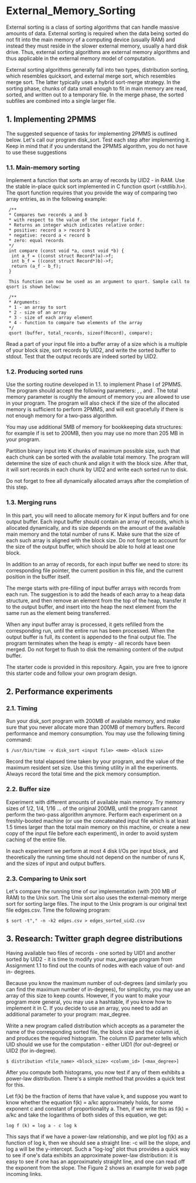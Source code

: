 # External_Memory_Sorting

External sorting is a class of sorting algorithms that can handle massive amounts of data. External sorting is required when the data being sorted do not fit into the main memory of a computing device (usually RAM) and instead they must reside in the slower external memory, usually a hard disk drive. Thus, external sorting algorithms are external memory algorithms and thus applicable in the external memory model of computation.

External sorting algorithms generally fall into two types, distribution sorting, which resembles quicksort, and external merge sort, which resembles merge sort. The latter typically uses a hybrid sort-merge strategy. In the sorting phase, chunks of data small enough to fit in main memory are read, sorted, and written out to a temporary file. In the merge phase, the sorted subfiles are combined into a single larger file.

## 1. Implementing 2PMMS
The suggested sequence of tasks for implementing 2PMMS is outlined below. Let's call our program disk_sort. Test each step after implementing it. Keep in mind that if you understand the 2PMMS algorithm, you do not have to use these suggestions

### 1.1. Main-memory sorting
Implement a function that sorts an array of records by UID2 - in RAM. Use the stable in-place quick sort implemented in C function qsort  (<stdlib.h>). The qsort function requires that you provide the way of comparing two array entries, as in the following example:
```
 /**
 * Compares two records a and b 
 * with respect to the value of the integer field f.
 * Returns an integer which indicates relative order: 
 * positive: record a > record b
 * negative: record a < record b
 * zero: equal records
 */
 int compare (const void *a, const void *b) {
  int a_f = ((const struct Record*)a)->f;
  int b_f = ((const struct Record*)b)->f;
  return (a_f - b_f);
 }

 This function can now be used as an argument to qsort. Sample call to qsort is shown below:

 /**
 * Arguments:
 * 1 - an array to sort
 * 2 - size of an array
 * 3 - size of each array element
 * 4 - function to compare two elements of the array
 */
 qsort (buffer, total_records, sizeof(Record), compare);
```
 Read a part of your input file into a buffer array of a size which is a multiple of your block size, sort records by UID2, and write the sorted buffer to stdout. Test that the output records are indeed sorted by UID2.

### 1.2. Producing sorted runs
Use the sorting routine developed in 1.1. to implement Phase I of 2PMMS. The program should accept the following parameters: <name of the input file>, <total mem in bytes>, and <block size>. The total memory parameter is roughly the amount of memory you are allowed to use in your program. The program will also check if the size of the allocated memory is sufficient to perform 2PMMS, and will exit gracefully if there is not enough memory for a two-pass algorithm.

You may use additional 5MB of memory for bookkeeping data structures: for example if <total mem in bytes> is set to 200MB, then you may use no more than 205 MB in your program.

Partition binary input into K chunks of maximum possible size, such that each chunk can be sorted with the available total memory. The program will determine the size of each chunk and align it with the block size. After that, it will sort records in each chunk by UID2 and write each sorted run to disk.

Do not forget to free all dynamically allocated arrays after the completion of this step.

### 1.3. Merging runs
In this part, you will need to allocate memory for K input buffers and for one output buffer. Each input buffer should contain an array of records, which is allocated dynamically, and its size depends on the amount of the available main memory and the total number of runs K. Make sure that the size of each such array is aligned with the block size. Do not forget to account for the size of the output buffer, which should be able to hold at least one block.

In addition to an array of records, for each input buffer we need to store: its corresponding file pointer, the current position in this file, and the current position in the buffer itself.

The merge starts with pre-filling of input buffer arrays with records from each run. The suggestion is to add the heads of each array to a heap data structure, and then remove an element from the top of the heap, transfer it to the output buffer, and insert into the heap the next element from the same run as the element being transferred.

When any input buffer array is processed, it gets refilled from the corresponding run, until the entire run has been processed. When the output buffer is full, its content is appended to the final output file.
The program terminates when the heap is empty - all records have been merged. Do not forget to flush to disk the remaining content of the output buffer.

The starter code is provided in this repository. Again, you are free to ignore this starter code and follow your own program design.

## 2. Performance experiments
### 2.1. Timing
Run your disk_sort program with 200MB of available memory, and make sure that you never allocate more than 200MB of memory buffers. Record performance and memory consumption. You may use the following timing command:
```
$ /usr/bin/time -v disk_sort <input file> <mem> <block size> 
```
Record the total elapsed time taken by your program, and the value of the maximum resident set size.
Use this timing utility in all the experiments. Always record the total time and the pick memory consumption.

### 2.2. Buffer size
Experiment with different amounts of available main memory. Try memory sizes of 1/2, 1/4, 1/16 ... of the original 200MB, until the program cannot perform the two-pass algorithm anymore. Perform each experiment on a freshly-booted machine (or use the concatenated input file which is at least 1.5 times larger than the total main memory on this machine, or create a new copy of the input file before each experiment), in order to avoid system caching of the entire file.

In each experiment we perform at most 4 disk I/Os per input block, and theoretically the running time should not depend on the number of runs K, and the sizes of input and output buffers.


### 2.3. Comparing to Unix sort
Let's compare the running time of our implementation (with 200 MB of RAM) to the Unix sort. The Unix sort also uses the external-memory merge sort for sorting large files. The input to the Unix program is our original text file edges.csv. Time the following program:
```
$ sort -t"," -n -k2 edges.csv > edges_sorted_uid2.csv 
```

## 3. Research: Twitter graph degree distributions
Having available two files of records - one sorted by UID1 and another sorted by UID2 - it is time to modify your max_average program from Assignment 1.1 to find out the counts of nodes with each value of out- and in- degrees. 

Because you know the maximum number of out-degrees (and similarly you can find the maximum number of in-degrees), for simplicity, you may use an array of this size to keep counts. However, if you want to make your program more general, you may use a hashtable, if you know how to implement it in C. If you decide to use an array, you need to add an additional parameter to your program: max_degree.

Write a new program called distribution which accepts as a parameter the name of the corresponding sorted file, the block size and the column id, and produces the required histogram. The column ID parameter tells which UID should we use for the computation - either UID1 (for out-degree) or UID2 (for in-degree).
```
$ distribution <file_name> <block_size> <column_id> [<max_degree>]
```
 After you compute both histograms, you now test if any of them exhibits a power-law distribution. There's a simple method that provides a quick test for this.

Let f(k) be the fraction of items that have value k, and suppose you want to know whether the equation f(k) = a/kc approximately holds, for some exponent c and constant of proportionality a. Then, if we write this as f(k) = a/kc and take the logarithms of both sides of this equation, we get:
```
log f (k) = log a - c log k
```
This says that if we have a power-law relationship, and we plot log f(k) as a function of log k, then we should see a straight line: -c will be the slope, and log a will be the y-intercept. Such a "log-log" plot thus provides a quick way to see if one's data exhibits an approximate power-law distribution: it is easy to see if one has an approximately straight line, and one can read off the exponent from the slope. The Figure 2 shows an example for web page incoming links.


